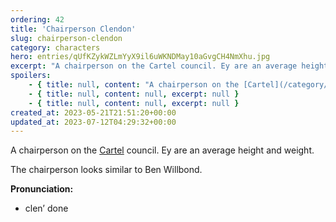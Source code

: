 ```yaml
---
ordering: 42
title: 'Chairperson Clendon'
slug: chairperson-clendon
category: characters
hero: entries/qUfKZykWZLmYyX9il6uWKNDMay10aGvgCH4NmXhu.jpg
excerpt: "A chairperson on the Cartel council. Ey are an average height and weight.\nThe chairperson looks simi..."
spoilers:
    - { title: null, content: "A chairperson on the [Cartel](/category/organizations/cartel) council. Ey are an average height and weight. The chairperson's first name is Bon.\r\n\r\nThe chairperson looks similar to Ben Willbond.\r\n\r\n**Pronunciation:**\r\n- clen’ done", excerpt: "A chairperson on the Cartel council. Ey are an average height and weight. The chairperson's first na..." }
    - { title: null, content: null, excerpt: null }
    - { title: null, content: null, excerpt: null }
created_at: 2023-05-21T21:51:20+00:00
updated_at: 2023-07-12T04:29:32+00:00
---
```

A chairperson on the [Cartel](/category/organizations/cartel) council. Ey are an average height and weight.

The chairperson looks similar to Ben Willbond.

**Pronunciation:**
- clen’ done